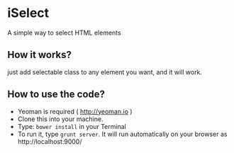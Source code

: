 iSelect
=======

A simple way to select HTML elements

How it works?
-------------

just add selectable class to any element you want, and it will work.


How to use the code?
--------------------

- Yeoman is required ( http://yeoman.io )
- Clone this into your machine.
- Type: `bower install` in your Terminal
- To run it, type `grunt server`. It will run automatically on your browser as http://localhost:9000/

